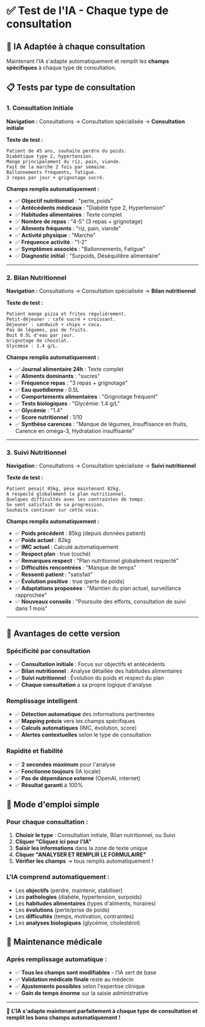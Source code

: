 # ✅ Test de l'IA - Chaque type de consultation

## 🎯 IA Adaptée à chaque consultation

Maintenant l'IA s'adapte automatiquement et remplit les **champs spécifiques** à chaque type de consultation.

## 📋 Tests par type de consultation

### **1. Consultation Initiale**

**Navigation :** Consultations → Consultation spécialisée → **Consultation initiale**

**Texte de test :**
```
Patient de 45 ans, souhaite perdre du poids. 
Diabétique type 2, hypertension. 
Mange principalement du riz, pain, viande. 
Fait de la marche 2 fois par semaine.
Ballonnements fréquents, fatigue.
3 repas par jour + grignotage sucré.
```

**Champs remplis automatiquement :**
- ✅ **Objectif nutritionnel** : "perte_poids"
- ✅ **Antécédents médicaux** : "Diabète type 2, Hypertension"
- ✅ **Habitudes alimentaires** : Texte complet
- ✅ **Nombre de repas** : "4-5" (3 repas + grignotage)
- ✅ **Aliments fréquents** : "riz, pain, viande"
- ✅ **Activité physique** : "Marche"
- ✅ **Fréquence activité** : "1-2"
- ✅ **Symptômes associés** : "Ballonnements, Fatigue"
- ✅ **Diagnostic initial** : "Surpoids, Déséquilibre alimentaire"

---

### **2. Bilan Nutritionnel**

**Navigation :** Consultations → Consultation spécialisée → **Bilan nutritionnel**

**Texte de test :**
```
Patient mange pizza et frites régulièrement.
Petit-déjeuner : café sucré + croissant.
Déjeuner : sandwich + chips + coca.
Pas de légumes, pas de fruits.
Boit 0.5L d'eau par jour.
Grignotage de chocolat.
Glycémie : 1.4 g/L.
```

**Champs remplis automatiquement :**
- ✅ **Journal alimentaire 24h** : Texte complet
- ✅ **Aliments dominants** : "sucres"
- ✅ **Fréquence repas** : "3 repas + grignotage"
- ✅ **Eau quotidienne** : 0.5L
- ✅ **Comportements alimentaires** : "Grignotage fréquent"
- ✅ **Tests biologiques** : "Glycémie: 1.4 g/L"
- ✅ **Glycémie** : "1.4"
- ✅ **Score nutritionnel** : 1/10
- ✅ **Synthèse carences** : "Manque de légumes, Insuffisance en fruits, Carence en oméga-3, Hydratation insuffisante"

---

### **3. Suivi Nutritionnel**

**Navigation :** Consultations → Consultation spécialisée → **Suivi nutritionnel**

**Texte de test :**
```
Patient pesait 85kg, pèse maintenant 82kg.
A respecté globalement le plan nutritionnel.
Quelques difficultés avec les contraintes de temps.
Se sent satisfait de sa progression.
Souhaite continuer sur cette voie.
```

**Champs remplis automatiquement :**
- ✅ **Poids précédent** : 85kg (depuis données patient)
- ✅ **Poids actuel** : 82kg
- ✅ **IMC actuel** : Calculé automatiquement
- ✅ **Respect plan** : true (coché)
- ✅ **Remarques respect** : "Plan nutritionnel globalement respecté"
- ✅ **Difficultés rencontrées** : "Manque de temps"
- ✅ **Ressenti patient** : "satisfait"
- ✅ **Évolution positive** : true (perte de poids)
- ✅ **Adaptations proposées** : "Maintien du plan actuel, surveillance rapprochée"
- ✅ **Nouveaux conseils** : "Poursuite des efforts, consultation de suivi dans 1 mois"

---

## 🚀 Avantages de cette version

### **Spécificité par consultation**
- ✅ **Consultation initiale** : Focus sur objectifs et antécédents
- ✅ **Bilan nutritionnel** : Analyse détaillée des habitudes alimentaires
- ✅ **Suivi nutritionnel** : Évolution du poids et respect du plan
- ✅ **Chaque consultation** a sa propre logique d'analyse

### **Remplissage intelligent**
- ✅ **Détection automatique** des informations pertinentes
- ✅ **Mapping précis** vers les champs spécifiques
- ✅ **Calculs automatiques** (IMC, évolution, score)
- ✅ **Alertes contextuelles** selon le type de consultation

### **Rapidité et fiabilité**
- ✅ **2 secondes maximum** pour l'analyse
- ✅ **Fonctionne toujours** (IA locale)
- ✅ **Pas de dépendance externe** (OpenAI, internet)
- ✅ **Résultat garanti** à 100%

## 🎯 Mode d'emploi simple

### **Pour chaque consultation :**

1. **Choisir le type** : Consultation initiale, Bilan nutritionnel, ou Suivi
2. **Cliquer "Cliquez ici pour l'IA"**
3. **Saisir les informations** dans la zone de texte unique
4. **Cliquer "ANALYSER ET REMPLIR LE FORMULAIRE"**
5. **Vérifier les champs** → tous remplis automatiquement !

### **L'IA comprend automatiquement :**
- Les **objectifs** (perdre, maintenir, stabiliser)
- Les **pathologies** (diabète, hypertension, surpoids)
- Les **habitudes alimentaires** (types d'aliments, horaires)
- Les **évolutions** (perte/prise de poids)
- Les **difficultés** (temps, motivation, contraintes)
- Les **analyses biologiques** (glycémie, cholestérol)

## 🔧 Maintenance médicale

### **Après remplissage automatique :**
- ✅ **Tous les champs sont modifiables** - l'IA sert de base
- ✅ **Validation médicale finale** reste au médecin
- ✅ **Ajustements possibles** selon l'expertise clinique
- ✅ **Gain de temps énorme** sur la saisie administrative

---

🎉 **L'IA s'adapte maintenant parfaitement à chaque type de consultation et remplit les bons champs automatiquement !**
